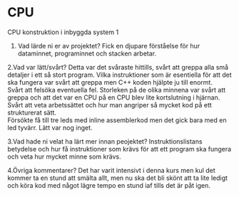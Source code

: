 # CPU
CPU konstruktion i inbyggda system 1

1. Vad lärde ni er av projektet?
   Fick en djupare förståelse för hur dataminnet, programinnet och stacken arbetar.

2.Vad var lätt/svårt?
  Detta var det svåraste hittills, svårt att greppa alla små detaljer i ett så stort program.
  Vilka instruktioner som är esentiella för att det ska fungera var svårt att greppa men C++ koden hjälpte ju
  till enormt.  
  Svårt att felsöka eventuella fel.
  Storleken på de olika minnena var svårt att greppa och att det var en CPU på en CPU blev lite kortslutning 
  i hjärnan.
  Svårt att veta arbetssättet och hur man angriper så mycket kod på ett strukturerat sätt.  
  Försökte få till tre leds med inline assemblerkod men det gick bara med en led tyvärr.
  Lätt var nog inget.

3.Vad hade ni velat ha lärt mer innan peojektet?
  Instruktionslistans betydelse och hur få instruktioner som krävs för att ett program ska fungera och veta hur mycket minne som krävs.

4.Övriga kommentarer?
  Det har varit intensivt i denna kurs men kul det kommer ta en stund att smälta allt, men nu ska det bli skönt att ta lite ledigt och köra kod med något lägre tempo en stund iaf tills det är påt 
  igen.  
